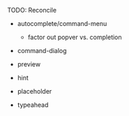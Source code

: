 TODO: Reconcile

- autocomplete/command-menu
  - factor out popver vs. completion

- command-dialog
- preview

- hint
- placeholder
- typeahead
